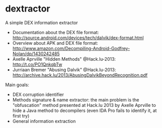 dextractor
==========

A simple DEX information extractor

- Documentation about the DEX file format: http://source.android.com/devices/tech/dalvik/dex-format.html
- Overview about APK and DEX file format: http://www.amazon.com/Decompiling-Android-Godfrey-Nolan/dp/1430242485
- Axelle Aprville "Hidden Methods" @Hack.lu-2013: http://t.co/PO1QnkqbTw
- Jurriaan Bremer "Abusing Dalvik" @Hack.lu-2013: http://archive.hack.lu/2013/AbusingDalvikBeyondRecognition.pdf

Main goals:

  - DEX corruption identifier
  - Methods signature & name extractor: the main problem is the "obfuscation" method presented at Hack.lu 2013 by Axelle Aprville to hide a Java method to decompilers (even IDA Pro fails to identify it, at first try)
  - General information extraction
